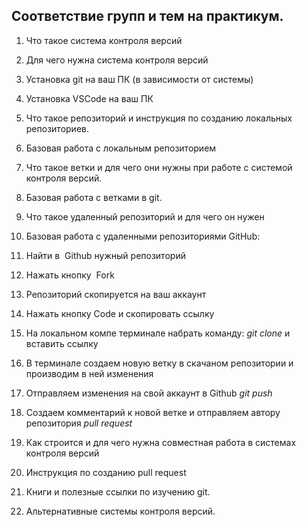 ## Соответствие групп и тем на практикум.

1. Что такое система контроля версий
2. Для чего нужна система контроля версий
3. Установка git на ваш ПК (в зависимости от системы)
4. Установка VSCode на ваш ПК
5. Что такое репозиторий и инструкция по созданию локальных репозиториев.
6. Базовая работа с локальным репозиторием
7. Что такое ветки и для чего они нужны при работе с системой контроля версий.
8. Базовая работа с ветками в git.
9. Что такое удаленный репозиторий и для чего он нужен
10. Базовая работа с удаленными репозиториями GitHub:

 1. Найти в  Github нужный репозиторий
 2. Нажать кнопку  Fork
 3. Репозиторий скопируется на ваш аккаунт
 4. Нажать кнопку Code и скопировать ссылку
 5. На локальном компе терминале набрать команду: *git clone* и вставить ссылку
 6. В терминале создаем новую ветку в скачаном репозитории и производим в ней изменения
 7. Отправляем изменения на свой аккаунт в Github *git push*
 8. Создаем комментарий к новой ветке и отправляем автору репозитория *pull request*

11. Как строится и для чего нужна совместная работа в системах контроля версий
12. Инструкция по созданию pull request
13. Книги и полезные ссылки по изучению git.
14. Альтернативные системы контроля версий.